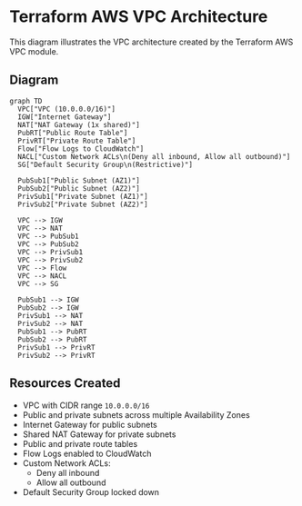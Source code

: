 # Terraform AWS VPC Architecture

This diagram illustrates the VPC architecture created by the Terraform AWS VPC module.

## Diagram

```mermaid
graph TD
  VPC["VPC (10.0.0.0/16)"]
  IGW["Internet Gateway"]
  NAT["NAT Gateway (1x shared)"]
  PubRT["Public Route Table"]
  PrivRT["Private Route Table"]
  Flow["Flow Logs to CloudWatch"]
  NACL["Custom Network ACLs\n(Deny all inbound, Allow all outbound)"]
  SG["Default Security Group\n(Restrictive)"]

  PubSub1["Public Subnet (AZ1)"]
  PubSub2["Public Subnet (AZ2)"]
  PrivSub1["Private Subnet (AZ1)"]
  PrivSub2["Private Subnet (AZ2)"]

  VPC --> IGW
  VPC --> NAT
  VPC --> PubSub1
  VPC --> PubSub2
  VPC --> PrivSub1
  VPC --> PrivSub2
  VPC --> Flow
  VPC --> NACL
  VPC --> SG

  PubSub1 --> IGW
  PubSub2 --> IGW
  PrivSub1 --> NAT
  PrivSub2 --> NAT
  PubSub1 --> PubRT
  PubSub2 --> PubRT
  PrivSub1 --> PrivRT
  PrivSub2 --> PrivRT
```


## Resources Created

- VPC with CIDR range `10.0.0.0/16`
- Public and private subnets across multiple Availability Zones
- Internet Gateway for public subnets
- Shared NAT Gateway for private subnets
- Public and private route tables
- Flow Logs enabled to CloudWatch
- Custom Network ACLs:
  - Deny all inbound
  - Allow all outbound
- Default Security Group locked down
